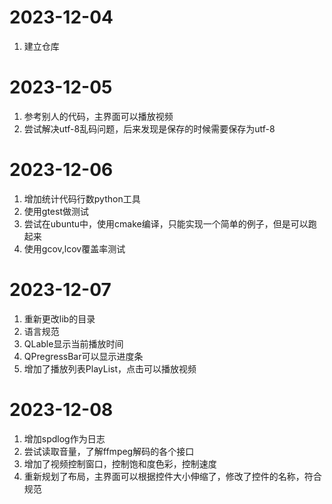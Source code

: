 # 2023-12-04
1. 建立仓库

# 2023-12-05
1. 参考别人的代码，主界面可以播放视频
2. 尝试解决utf-8乱码问题，后来发现是保存的时候需要保存为utf-8

# 2023-12-06
1. 增加统计代码行数python工具
2. 使用gtest做测试
3. 尝试在ubuntu中，使用cmake编译，只能实现一个简单的例子，但是可以跑起来
4. 使用gcov,lcov覆盖率测试

# 2023-12-07
1. 重新更改lib的目录
2. 语言规范
3. QLable显示当前播放时间
4. QPregressBar可以显示进度条
5. 增加了播放列表PlayList，点击可以播放视频

# 2023-12-08
1. 增加spdlog作为日志
2. 尝试读取音量，了解ffmpeg解码的各个接口
3. 增加了视频控制窗口，控制饱和度色彩，控制速度
4. 重新规划了布局，主界面可以根据控件大小伸缩了，修改了控件的名称，符合规范